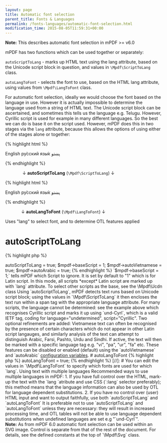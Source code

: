 ```yaml
---
layout: page
title: Automatic font selection
parent_title: Fonts & Languages
permalink: /fonts-languages/automatic-font-selection.html
modification_time: 2015-08-05T11:59:31+00:00
---
```


<div class="alert alert-info" role="alert">
  <strong>Note:</strong> This describes automatic font selection in mPDF >= v6.0
</div>

mPDF has two functions which can be used together or separately:

`autoScriptToLang` - marks up HTML text using the lang attribute, based on the Unicode script block in question,
and values in `\Mpdf\ScriptToLang` class.

`autoLangToFont` - selects the font to use, based on the HTML lang attribute, using values from
`\Mpdf\LangToFont` class.

For automatic font selection, ideally we would choose the font based on the language in use. However it is actually
impossible to determine the language used from a string of HTML text. The Unicode script block can be ascertained,
and sometimes this tells us the language e.g. Telugu. However, Cyrillic script is used for example in many different
languages. So the best we can do is base it on the script used. However, mPDF does this in two stages via the `lang`
attribute, because this allows the options of using either of the stages alone or together:

{% highlight html %}

English ру́сский язы́к پښتو

{% endhighlight %}

              ↓ **autoScriptToLang** (`\Mpdf\ScriptToLang`) ↓

{% highlight html %}

English <span lang="und-Cyrl">ру́сский язы́к</span> <span lang="ps">پښتو</span>

{% endhighlight %}

             ↓ **autoLangToFont** (`\Mpdf\LangToFont`) ↓

Uses "lang" to select font, and to determine OTL features applied

# autoScriptToLang

{% highlight php %}
<?php

$mpdf->autoScriptToLang = true;

$mpdf->baseScript = 1;

$mpdf->autoVietnamese = true;

$mpdf->autoArabic = true;
{% endhighlight %}

`$mpdf->baseScript = 1;` tells mPDF which Script to ignore. It is set by default to "1" which is for Latin script.
In this mode, all scripts *except* Latin script are marked up with `lang` attribute. To select other scripts as
the base, see the \Mpdf\Ucdn class

Using `autoScriptToLang`, mPDF detects text runs based on Unicode script block; using the values in
`\Mpdf\ScriptToLang` it then encloses the text run within a span tag with the appropriate language attribute.
For many scripts, the language cannot be determined: see the example above which recognises Cyrillic script and
marks it up using `und-Cyrl`, which is a valid IETF tag, coding for language="undetermined", script="Cyrillic".

Two optional refinements are added: Vietnamese text can often be recognised by the presence of certain characters
which do not appear in other Latin script langauges, and similarly analysis of the text can attempt to distinguish
Arabic, Farsi, Pashto, Urdu and Sindhi. If active, the text will then be marked with a specific language tag e.g.
"vi", "pa", "ur", "fa" etc.

These features can be disabled or enabled (default) using the `autoVietnamese` and `autoArabic`
<a href="{{ "/configuration/configuration-v7-x.html" | prepend: site.baseurl }}">configuration variables</a>.

# autoLangToFont

{% highlight php %}
<?php

$mpdf->autoLangToFont = true;
{% endhighlight %}

[//]: # You can edit the values in `\Mpdf\LangToFont` to specify which fonts are used for which `lang`.

Using text with multiple languages

Recommended ways to use multiple languages in mPDF:

1. If you have full control over the HTML, mark-up the text with the `lang `atribute and use CSS
   (`:lang` selector preferably); this method means that the language information can also be used by OTL
   for language dependent substitutions.
2. If you have no control over (user) HTML input and want to output faithfully, use both `autoScriptToLang`
   and `autoLangToFont`

It is preferable not to use `autoScriptToLang` and `autoLangToFont` unless they are necessary: they will
result in increased processing time, and OTL tables will not be able to use language dependent substitutions
when undefined languages are set e.g "`und-Cyrl`".

<div class="alert alert-info" role="alert">
  <strong>Note:</strong> As from mPDF 6.0 automatic font selection can be used within an SVG image.
  Control is separate from that of the rest of the document. For details, see the defined constants at the
  top of `\Mpdf\Svg` class.
</div>
